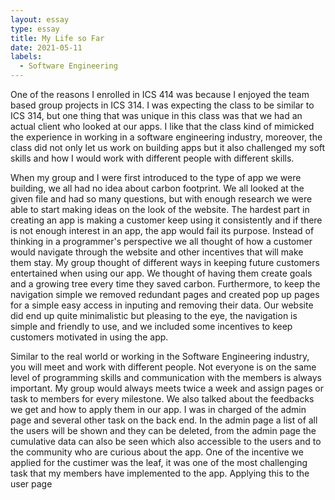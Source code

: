 ```yaml
---
layout: essay
type: essay
title: My Life so Far
date: 2021-05-11
labels:
  - Software Engineering
---
```


One of the reasons I enrolled in ICS 414 was because I enjoyed the team based group projects in ICS 314. I was expecting the class to be similar to ICS 314, but one thing that was unique in this class was that we had an actual client who looked at our apps. I like that the class kind of mimicked the experience in working in a software engineering industry, moreover, the class did not only let us work on building apps but it also challenged my soft skills and how I would work with different people with different skills. 

When my group and I were first introduced to the type of app we were building, we all had no idea about carbon footprint. We all looked at the given file and had so many questions, but with enough research we were able to start making ideas on the look of the website. The hardest part in creating an app is making a customer keep using it consistently and if there is not enough interest in an app, the app would fail its purpose. Instead of thinking in a programmer's perspective we all thought of how a customer would navigate through the website and other incentives that will make them stay. My group thought of different ways in keeping future customers entertained when using our app. We thought of having them create goals and a growing tree every time they saved carbon. Furthermore, to keep the navigation simple we removed redundant pages and created pop up pages for a simple easy access in inputing and removing their data. Our website did end up quite minimalistic but pleasing to the eye, the navigation is simple and friendly to use, and we included some incentives to keep customers motivated in using the app. 

Similar to the real world or working in the Software Engineering industry, you will meet and work with different people. Not everyone is on the same level of programming skills and communication with the members is always important. My group would always meets twice a week and assign pages or task to members for every milestone. We also talked about the feedbacks we get and how to apply them in our app. I was in charged of the admin page and several other task on the back end. In the admin page a list of all the users will be shown and they can be deleted, from the admin page the cumulative data can also be seen which also accessible to the users and to the community who are curious about the app. One of the incentive we applied for the custimer was the leaf, it was one of the most challenging task that my members have implemented to the app. Applying this to the user page
